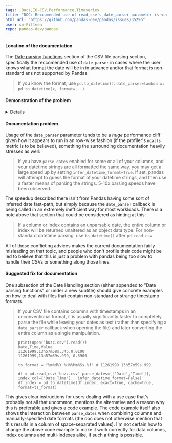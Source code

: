 ```yaml
---
tags: ,Docs,IO-CSV,Performance,Timeseries
title: "DOC: Reccomended use of read_csv's date_parser parameter is very slow"
html_url: "https://github.com/pandas-dev/pandas/issues/35296"
user: sm-Fifteen
repo: pandas-dev/pandas
---
```




#### Location of the documentation

The [Date parsing functions](https://pandas.pydata.org/pandas-docs/stable/user_guide/io.html#date-parsing-functions) section of the CSV file parsing section, specifically the reccomended use of `date_parser` in cases where the user knows what format the date will be in in advance and/or that format is non-standard ans not supported by Pandas.

> If you know the format, use `pd.to_datetime()`: `date_parser=lambda x: pd.to_datetime(x, format=...)`.

#### Demonstration of the problem

<details>
I'm trying to parse a CSV file that contains signal power data keyed by timestamp-frequency pairs in a vertical format (376 frequencies by 14300 samples, so about 5.3 million rows, with only one timestamp per row) with the intent of pivoting it into a columnar format. The time format is rather unpleasant to deal with and is stored as 2 separate columns, but pandas' CSV parser has all the tools I need to reconstruct the timestamps correctly, so I'm not worried there.

Based on what the documentation, I tried something like this:

```py
import pandas as pd

def read_csv_slow(in_path: str):
    df = pd.read_csv(
        in_path,
        nrows=376 * 500,
        usecols=['Date','Time', 'Frequency', 'Power'], index_col=['Date_Time', 'Frequency']
        dtype={'Frequency': 'int32', 'Power': 'float32'},

       parse_dates=[['Date','Time']],

        # Extremely slow
        date_parser=lambda x: pd.to_datetime(x, format='%m/%d/%Y %H:%M:%S:%f'), # 06/17/2020 + 11:47:22:746
    )
```

For testing, I limited the amount of rows parsed to 500 time samples (188000 rows/timestamps), about 3.5% of the total file, which takes a surprising 43 seconds to process, mostly due to datetime parsing according to `cProfile`:

```
> python -m cProfile -s tottime .\read_csv_slow.py
         61508066 function calls (61501857 primitive calls) in 43.756 seconds

   Ordered by: internal time

   ncalls  tottime  percall  cumtime  percall filename:lineno(function)
   188000    4.507    0.000    5.728    0.000 {pandas._libs.tslibs.strptime.array_strptime}
 15247920    3.286    0.000    5.884    0.000 {built-in method builtins.isinstance}
   188000    2.358    0.000    2.358    0.000 {pandas._libs.tslibs.parsing._format_is_iso}
  5264920    1.851    0.000    2.432    0.000 generic.py:10(_check)
  1316199    1.828    0.000    3.879    0.000 common.py:1708(_is_dtype_type)
   188001    1.650    0.000   34.982    0.000 datetimes.py:246(_convert_listlike_datetimes)
   376150    1.400    0.000    1.400    0.000 {built-in method numpy.array}
   188006    1.348    0.000    8.870    0.000 datetimes.py:1678(sequence_to_dt64ns)
   188001    1.292    0.000   42.474    0.000 datetimes.py:530(to_datetime)
```

Using `date_parser` like this simply does not scale and blocks the entire CSV decoding process.

----

Meanwhile, here's an alternative version that bypasses `date_parser` and converts the datetime column in a single batch after parsing finishes:

```py
import pandas as pd

def read_mxflex_csv_fast(in_path: str):
    df = pd.read_csv(
        in_path,
        nrows=376 * 10000,
        usecols=['Date','Time', 'Frequency', 'Power'], index_col=['Date_Time', 'Frequency']
        dtype={'Frequency': 'int32', 'Power': 'float32'},

       parse_dates=[['Date','Time']],
    )

    date_data = df.index.get_level_values(0)
    date_idx = pd.to_datetime(date_data, exact=True, cache=True, format='%m/%d/%Y %H:%M:%S:%f') # 06/17/2020 + 11:47:22:746
    freq_idx = df.index.get_level_values(1)
    df.index = pd.MultiIndex.from_arrays([date_idx, freq_idx])
```

This one completes in 6 seconds despite running on *20 times as much data* (10000 samples instead of 500, notice the change in `nrows`) than the first example.

```
> python -m cProfile -s tottime .\read_csv_fast.py
         236167 function calls (229787 primitive calls) in 5.957 seconds

   Ordered by: internal time

   ncalls  tottime  percall  cumtime  percall filename:lineno(function)
        1    2.353    2.353    2.412    2.412 {method 'read' of 'pandas._libs.parsers.TextReader' objects}
       28    0.477    0.017    0.477    0.017 {pandas._libs.lib.infer_dtype}
        2    0.442    0.221    0.442    0.221 {method 'unique' of 'pandas._libs.hashtable.StringHashTable' objects}
        1    0.344    0.344    0.344    0.344 {pandas._libs.tslibs.parsing._concat_date_cols}
        2    0.342    0.171    0.342    0.171 {method 'get_indexer' of 'pandas._libs.index.IndexEngine' objects}
        1    0.235    0.235    0.235    0.235 {method 'factorize' of 'pandas._libs.hashtable.StringHashTable' objects}
       60    0.179    0.003    0.182    0.003 {built-in method _imp.create_dynamic}
     1667    0.177    0.000    0.177    0.000 {built-in method nt.stat}
        3    0.136    0.045    0.136    0.045 {method 'factorize' of 'pandas._libs.hashtable.Int64HashTable' objects}
```
</details>

#### Documentation problem

Usage of the `date_parser` parameter tends to be a *huge* performance cliff given how it appears to run in an row-wise fashion (if the profiler's `ncalls` metric is to be believed), something the surrounding documentation heavily stresses as well:

> If you have `parse_dates` enabled for some or all of your columns, and your datetime strings are all formatted the same way, you may get a large speed up by setting `infer_datetime_format=True`. If set, pandas will attempt to guess the format of your datetime strings, and then use a faster means of parsing the strings. 5-10x parsing speeds have been observed.

The speedup described there isn't from Pandas having some sort of inferred date fast-path, but simply because the `date_parser` callback is being called in an extremely inefficient way for most workloads. There *is* a note above that section that could be considered as hinting at this:

> If a column or index contains an unparsable date, the entire column or index will be returned unaltered as an object data type. For non-standard datetime parsing, use `to_datetime()` after `pd.read_csv`.

All of those conflicting advices makes the current documentation fairly misleading on that topic, and people who don't profile their code might be led to believe that this is just a problem with pandas being too slow to handle their CSVs or something along those lines.

#### Suggested fix for documentation

One subsection of the Date Handling section (either appended to "Date parsing functions" or under a new subtitle) should give concrete examples on how to deal with files that contain non-standard or strange timestamp formats.

> If your CSV file contains columns with timestamps in an unconventional format, it is usually significantly faster to
> completely parse the file while leaving your dates as text (rather than specifying a `date_parser` callback when opening the file) and later converting the entire column as a single manipulation.
> 
> ```
> print(open('buzz.csv').read())
> Date,Time,Value
> 11261999,13h57m58s.345,0.0100
> 11261999,13h57m59s.999,-0.5900
> ```
> 
> ```
> ts_format = "%m%d%Y %Hh%Mm%Ss.%f" # 11261999 13h57m59s.999
> 
> df = pd.read_csv('buzz.csv' parse_dates=[['Date','Time']], index_col=['Date_Time'],  infer_datetime_format=False)
> df.index = pd.to_datetime(df.index, exact=True, cache=True, format=ts_format)
> ```

This gives clear instructions for users dealing with a use case that's probably not all that uncommon, mentions the alternative and a reason why this is preferable and gives a code example. The code example itself also shows the interaction between `parse_dates` when combining columns and manually-specified date formats (the doc does not otherwise mention that this results in a column of space-separated values). I'm not certain how to change the above code example to make it work correctly for data columns, index columns and multi-indexes alike, if such a thing is possible.